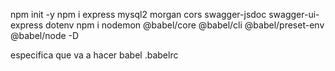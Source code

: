 npm init -y
npm i express mysql2 morgan cors swagger-jsdoc swagger-ui-express dotenv
npm i nodemon @babel/core @babel/cli @babel/preset-env @babel/node -D


especifica que va a hacer babel
.babelrc
